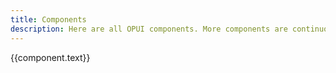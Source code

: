 ```yaml
---
title: Components
description: Here are all OPUI components. More components are continuously being added!
---
```


<script setup>
  import {useData} from "vitepress"

  const { theme} = useData()

  const components = theme.value.sidebar["/components"][0].items
</script>

<style scoped>
  .card-grid {
    display: grid;
    gap: var(--size-3);
    grid-template-columns: repeat(auto-fit, minmax(16rem, 1fr));
    align-items: stretch;
    margin-block-start: var(--size-3);
  }

  .card-grid a.card {
    display: block;
    text-decoration: none;
    color: inherit;
  }

  .card:hover {
    p {
      text-decoration: underline;
    }
  }

  .card-grid a.card .content {
    display: flex;
    align-items: center;
    justify-content: space-between;
  }

  .card-grid a.card .content p {
    margin: 0;
  }

  ul {
    list-style-type: none;
    padding: 0;
  }
</style>

<ul class="card-grid">
  <li v-for="component in components">
  <a :href="component.link" class="card outlined">
    <div class="content">
      <p>{{component.text}}</p>
    </div>
  </a>
  </li>
</ul>
